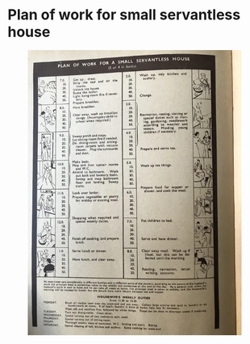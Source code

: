 # Plan of work for small servantless house

<figure><img src="../.gitbook/assets/image (2) (3).png" alt=""><figcaption></figcaption></figure>
